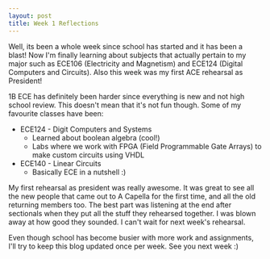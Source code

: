 ```yaml
---
layout: post
title: Week 1 Reflections
---
```

Well, its been a whole week since school has started and it has been a blast! Now I'm finally learning about subjects 
that actually pertain to my major such as ECE106 (Electricity and Magnetism) and ECE124 (Digital Computers and Circuits). 
Also this week was my first ACE rehearsal as President!

1B ECE has definitely been harder since everything is new and not high school review. This doesn't mean that it's not fun 
though. Some of my favourite classes have been:
* ECE124 - Digit Computers and Systems
  * Learned about boolean algebra (cool!)
  * Labs where we work with FPGA (Field Programmable Gate Arrays) to make custom circuits using VHDL
* ECE140 - Linear Circuits
  * Basically ECE in a nutshell :)

My first rehearsal as president was really awesome. It was great to see all the new people that came out to A Capella for
the first time, and all the old returning members too. The best part was listening at the end after sectionals when they
put all the stuff they rehearsed together. I was blown away at how good they sounded. I can't wait for next week's rehearsal.

Even though school has become busier with more work and assignments, I'll try to keep this blog updated once per week.
See you next week :)

